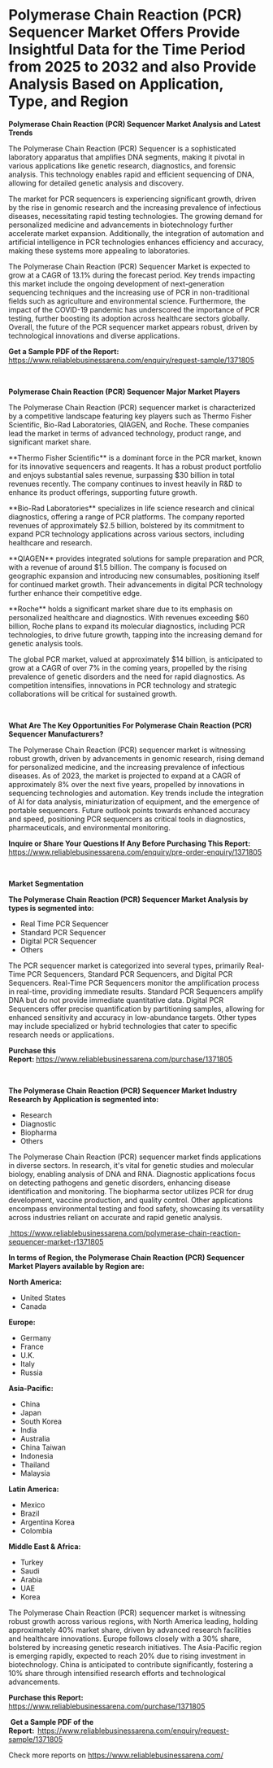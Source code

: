 <p><h1>Polymerase Chain Reaction (PCR) Sequencer Market Offers Provide Insightful Data for the Time Period from 2025 to 2032 and also Provide Analysis Based on Application, Type, and Region</h1></p><p><strong>Polymerase Chain Reaction (PCR) Sequencer Market Analysis and Latest Trends</strong></p>
<p><p>The Polymerase Chain Reaction (PCR) Sequencer is a sophisticated laboratory apparatus that amplifies DNA segments, making it pivotal in various applications like genetic research, diagnostics, and forensic analysis. This technology enables rapid and efficient sequencing of DNA, allowing for detailed genetic analysis and discovery. </p><p>The market for PCR sequencers is experiencing significant growth, driven by the rise in genomic research and the increasing prevalence of infectious diseases, necessitating rapid testing technologies. The growing demand for personalized medicine and advancements in biotechnology further accelerate market expansion. Additionally, the integration of automation and artificial intelligence in PCR technologies enhances efficiency and accuracy, making these systems more appealing to laboratories.</p><p>The Polymerase Chain Reaction (PCR) Sequencer Market is expected to grow at a CAGR of 13.1% during the forecast period. Key trends impacting this market include the ongoing development of next-generation sequencing techniques and the increasing use of PCR in non-traditional fields such as agriculture and environmental science. Furthermore, the impact of the COVID-19 pandemic has underscored the importance of PCR testing, further boosting its adoption across healthcare sectors globally. Overall, the future of the PCR sequencer market appears robust, driven by technological innovations and diverse applications.</p></p>
<p><strong>Get a Sample PDF of the Report:&nbsp;</strong> <a href="https://www.reliablebusinessarena.com/enquiry/request-sample/1371805?utm_campaign=3121&utm_medium=2&utm_source=Github&utm_content=ia&utm_term=22032025&utm_id=polymerase-chain-reaction-pcr-sequencer">https://www.reliablebusinessarena.com/enquiry/request-sample/1371805</a></p>
<p>&nbsp;</p>
<p><strong>Polymerase Chain Reaction (PCR) Sequencer Major Market Players</strong></p>
<p><p>The Polymerase Chain Reaction (PCR) sequencer market is characterized by a competitive landscape featuring key players such as Thermo Fisher Scientific, Bio-Rad Laboratories, QIAGEN, and Roche. These companies lead the market in terms of advanced technology, product range, and significant market share.</p><p>**Thermo Fisher Scientific** is a dominant force in the PCR market, known for its innovative sequencers and reagents. It has a robust product portfolio and enjoys substantial sales revenue, surpassing $30 billion in total revenues recently. The company continues to invest heavily in R&D to enhance its product offerings, supporting future growth.</p><p>**Bio-Rad Laboratories** specializes in life science research and clinical diagnostics, offering a range of PCR platforms. The company reported revenues of approximately $2.5 billion, bolstered by its commitment to expand PCR technology applications across various sectors, including healthcare and research.</p><p>**QIAGEN** provides integrated solutions for sample preparation and PCR, with a revenue of around $1.5 billion. The company is focused on geographic expansion and introducing new consumables, positioning itself for continued market growth. Their advancements in digital PCR technology further enhance their competitive edge.</p><p>**Roche** holds a significant market share due to its emphasis on personalized healthcare and diagnostics. With revenues exceeding $60 billion, Roche plans to expand its molecular diagnostics, including PCR technologies, to drive future growth, tapping into the increasing demand for genetic analysis tools.</p><p>The global PCR market, valued at approximately $14 billion, is anticipated to grow at a CAGR of over 7% in the coming years, propelled by the rising prevalence of genetic disorders and the need for rapid diagnostics. As competition intensifies, innovations in PCR technology and strategic collaborations will be critical for sustained growth.</p></p>
<p>&nbsp;</p>
<p><strong>What Are The Key Opportunities For Polymerase Chain Reaction (PCR) Sequencer Manufacturers?</strong></p>
<p><p>The Polymerase Chain Reaction (PCR) sequencer market is witnessing robust growth, driven by advancements in genomic research, rising demand for personalized medicine, and the increasing prevalence of infectious diseases. As of 2023, the market is projected to expand at a CAGR of approximately 8% over the next five years, propelled by innovations in sequencing technologies and automation. Key trends include the integration of AI for data analysis, miniaturization of equipment, and the emergence of portable sequencers. Future outlook points towards enhanced accuracy and speed, positioning PCR sequencers as critical tools in diagnostics, pharmaceuticals, and environmental monitoring.</p></p>
<p><strong>Inquire or Share Your Questions If Any Before Purchasing This Report:</strong> <a href="https://www.reliablebusinessarena.com/enquiry/pre-order-enquiry/1371805?utm_campaign=3121&utm_medium=2&utm_source=Github&utm_content=ia&utm_term=22032025&utm_id=polymerase-chain-reaction-pcr-sequencer">https://www.reliablebusinessarena.com/enquiry/pre-order-enquiry/1371805</a></p>
<p>&nbsp;</p>
<p><strong>Market Segmentation</strong></p>
<p><strong>The Polymerase Chain Reaction (PCR) Sequencer Market Analysis by types is segmented into:</strong></p>
<p><ul><li>Real Time PCR Sequencer</li><li>Standard PCR Sequencer</li><li>Digital PCR Sequencer</li><li>Others</li></ul></p>
<p><p>The PCR sequencer market is categorized into several types, primarily Real-Time PCR Sequencers, Standard PCR Sequencers, and Digital PCR Sequencers. Real-Time PCR Sequencers monitor the amplification process in real-time, providing immediate results. Standard PCR Sequencers amplify DNA but do not provide immediate quantitative data. Digital PCR Sequencers offer precise quantification by partitioning samples, allowing for enhanced sensitivity and accuracy in low-abundance targets. Other types may include specialized or hybrid technologies that cater to specific research needs or applications.</p></p>
<p><strong>Purchase this Report:&nbsp;</strong><a href="https://www.reliablebusinessarena.com/purchase/1371805?utm_campaign=3121&utm_medium=2&utm_source=Github&utm_content=ia&utm_term=22032025&utm_id=polymerase-chain-reaction-pcr-sequencer">https://www.reliablebusinessarena.com/purchase/1371805</a></p>
<p>&nbsp;</p>
<p><strong>The Polymerase Chain Reaction (PCR) Sequencer Market Industry Research by Application is segmented into:</strong></p>
<p><ul><li>Research</li><li>Diagnostic</li><li>Biopharma</li><li>Others</li></ul></p>
<p><p>The Polymerase Chain Reaction (PCR) sequencer market finds applications in diverse sectors. In research, it's vital for genetic studies and molecular biology, enabling analysis of DNA and RNA. Diagnostic applications focus on detecting pathogens and genetic disorders, enhancing disease identification and monitoring. The biopharma sector utilizes PCR for drug development, vaccine production, and quality control. Other applications encompass environmental testing and food safety, showcasing its versatility across industries reliant on accurate and rapid genetic analysis.</p></p>
<p><a href="https://www.reliablebusinessarena.com/polymerase-chain-reaction-sequencer-market-r1371805?utm_campaign=3121&utm_medium=2&utm_source=Github&utm_content=ia&utm_term=22032025&utm_id=polymerase-chain-reaction-pcr-sequencer">&nbsp;https://www.reliablebusinessarena.com/polymerase-chain-reaction-sequencer-market-r1371805</a></p>
<p><strong>In terms of Region, the Polymerase Chain Reaction (PCR) Sequencer Market Players available by Region are:</strong></p>
<p>
    <p> <strong> North America: </strong>
        <ul>
            <li>United States</li>
            <li>Canada</li>
        </ul>
        </p> 
    <p> <strong> Europe: </strong>
        <ul>
            <li>Germany</li>
            <li>France</li>
            <li>U.K.</li>
            <li>Italy</li>
            <li>Russia</li>
        </ul>
        </p> 
    <p> <strong> Asia-Pacific: </strong>
        <ul>
            <li>China</li>
            <li>Japan</li>
            <li>South Korea</li>
            <li>India</li>
            <li>Australia</li>
            <li>China Taiwan</li>
            <li>Indonesia</li>
            <li>Thailand</li>
            <li>Malaysia</li>
        </ul>
        </p> 
    <p> <strong> Latin America: </strong>
        <ul>
            <li>Mexico</li>
            <li>Brazil</li>
            <li>Argentina Korea</li>
            <li>Colombia</li>
        </ul>
        </p> 
    <p> <strong> Middle East & Africa: </strong>
        <ul>
            <li>Turkey</li>
            <li>Saudi</li>
            <li>Arabia</li>
            <li>UAE</li>
            <li>Korea</li>
        </ul>
    </p>
    </p>
<p><p>The Polymerase Chain Reaction (PCR) sequencer market is witnessing robust growth across various regions, with North America leading, holding approximately 40% market share, driven by advanced research facilities and healthcare innovations. Europe follows closely with a 30% share, bolstered by increasing genetic research initiatives. The Asia-Pacific region is emerging rapidly, expected to reach 20% due to rising investment in biotechnology. China is anticipated to contribute significantly, fostering a 10% share through intensified research efforts and technological advancements.</p></p>
<p><strong>Purchase this Report: </strong><a href="https://www.reliablebusinessarena.com/purchase/1371805?utm_campaign=3121&utm_medium=2&utm_source=Github&utm_content=ia&utm_term=22032025&utm_id=polymerase-chain-reaction-pcr-sequencer">https://www.reliablebusinessarena.com/purchase/1371805</a></p>
<p>&nbsp;<strong>Get a Sample PDF of the Report:&nbsp;&nbsp;</strong><a href="https://www.reliablebusinessarena.com/enquiry/request-sample/1371805?utm_campaign=3121&utm_medium=2&utm_source=Github&utm_content=ia&utm_term=22032025&utm_id=polymerase-chain-reaction-pcr-sequencer">https://www.reliablebusinessarena.com/enquiry/request-sample/1371805</a></p>
<p><strong></strong></p>
<p>Check more reports on <a href="https://www.reliablebusinessarena.com/?utm_campaign=3121&utm_medium=2&utm_source=Github&utm_content=ia&utm_term=22032025&utm_id=polymerase-chain-reaction-pcr-sequencer">https://www.reliablebusinessarena.com/</a></p>